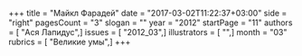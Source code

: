 +++
title = "Майкл Фарадей"
date = "2017-03-02T11:22:37+03:00"
side = "right"
pagesCount = "3"
slogan = ""
year = "2012"
startPage = "11"
authors = [ "Ася Лапидус",]
issues = [ "2012_03",]
illustrators = [ "",]
month = "03"
rubrics = [ "Великие умы",]
+++
